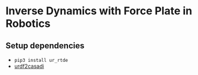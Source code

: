 # Inverse Dynamics with Force Plate in Robotics
## Setup dependencies
- `pip3 install ur_rtde`
- [urdf2casadi](https://github.com/mahaarbo/urdf2casadi/tree/fc4232d7a095f078be0a3435cee3c1d4ef1cb8a0)

